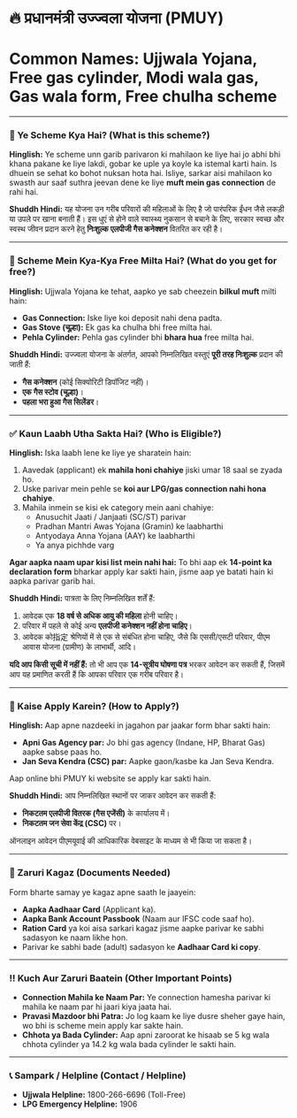 # 🔥 प्रधानमंत्री उज्ज्वला योजना (PMUY)
# Common Names: Ujjwala Yojana, Free gas cylinder, Modi wala gas, Gas wala form, Free chulha scheme

---

### 🤔 Ye Scheme Kya Hai? (What is this scheme?)

**Hinglish:**
Ye scheme unn garib parivaron ki mahilaon ke liye hai jo abhi bhi khana pakane ke liye lakdi, gobar ke uple ya koyle ka istemal karti hain. Is dhuein se sehat ko bohot nuksan hota hai. Isliye, sarkar aisi mahilaon ko swasth aur saaf suthra jeevan dene ke liye **muft mein gas connection** de rahi hai.

**Shuddh Hindi:**
यह योजना उन गरीब परिवारों की महिलाओं के लिए है जो पारंपरिक ईंधन जैसे लकड़ी या उपले पर खाना बनाती हैं। इस धुएं से होने वाले स्वास्थ्य नुकसान से बचाने के लिए, सरकार स्वच्छ और स्वस्थ जीवन प्रदान करने हेतु **निःशुल्क एलपीजी गैस कनेक्शन** वितरित कर रही है।

---

### 🎉 Scheme Mein Kya-Kya Free Milta Hai? (What do you get for free?)

**Hinglish:**
Ujjwala Yojana ke tehat, aapko ye sab cheezein **bilkul muft** milti hain:
*   **Gas Connection:** Iske liye koi deposit nahi dena padta.
*   **Gas Stove (चूल्हा):** Ek gas ka chulha bhi free milta hai.
*   **Pehla Cylinder:** Pehla gas cylinder bhi **bhara hua** free milta hai.

**Shuddh Hindi:**
उज्ज्वला योजना के अंतर्गत, आपको निम्नलिखित वस्तुएं **पूरी तरह निःशुल्क** प्रदान की जाती हैं:
*   **गैस कनेक्शन** (कोई सिक्योरिटी डिपॉजिट नहीं)।
*   **एक गैस स्टोव (चूल्हा)**।
*   **पहला भरा हुआ गैस सिलेंडर**।

---

### ✅ Kaun Laabh Utha Sakta Hai? (Who is Eligible?)

**Hinglish:**
Iska laabh lene ke liye ye sharatein hain:
1.  Aavedak (applicant) ek **mahila honi chahiye** jiski umar 18 saal se zyada ho.
2.  Uske parivar mein pehle se **koi aur LPG/gas connection nahi hona chahiye**.
3.  Mahila inmein se kisi ek category mein aani chahiye:
    *   Anusuchit Jaati / Janjaati (SC/ST) parivar
    *   Pradhan Mantri Awas Yojana (Gramin) ke laabharthi
    *   Antyodaya Anna Yojana (AAY) ke laabharthi
    *   Ya anya pichhde varg

**Agar aapka naam upar kisi list mein nahi hai:** To bhi aap ek **14-point ka declaration form** bharkar apply kar sakti hain, jisme aap ye batati hain ki aapka parivar garib hai.

**Shuddh Hindi:**
पात्रता के लिए निम्नलिखित शर्तें हैं:
1.  आवेदक एक **18 वर्ष से अधिक आयु की महिला** होनी चाहिए।
2.  परिवार में पहले से कोई अन्य **एलपीजी कनेक्शन नहीं होना चाहिए**।
3.  आवेदक को指定 श्रेणियों में से एक से संबंधित होना चाहिए, जैसे कि एससी/एसटी परिवार, पीएम आवास योजना (ग्रामीण) के लाभार्थी, आदि।

**यदि आप किसी सूची में नहीं हैं:** तो भी आप एक **14-सूत्रीय घोषणा पत्र** भरकर आवेदन कर सकती हैं, जिसमें आप यह प्रमाणित करती हैं कि आपका परिवार एक गरीब परिवार है।

---

### 📝 Kaise Apply Karein? (How to Apply?)

**Hinglish:**
Aap apne nazdeeki in jagahon par jaakar form bhar sakti hain:
*   **Apni Gas Agency par:** Jo bhi gas agency (Indane, HP, Bharat Gas) aapke sabse paas ho.
*   **Jan Seva Kendra (CSC) par:** Aapke gaon/kasbe ka Jan Seva Kendra.

Aap online bhi PMUY ki website se apply kar sakti hain.

**Shuddh Hindi:**
आप निम्नलिखित स्थानों पर जाकर आवेदन कर सकती हैं:
*   **निकटतम एलपीजी वितरक (गैस एजेंसी)** के कार्यालय में।
*   **निकटतम जन सेवा केंद्र (CSC)** पर।

ऑनलाइन आवेदन पीएमयूवाई की आधिकारिक वेबसाइट के माध्यम से भी किया जा सकता है।

---

### 📄 Zaruri Kagaz (Documents Needed)

Form bharte samay ye kagaz apne saath le jaayein:
*   **Aapka Aadhaar Card** (Applicant ka).
*   **Aapka Bank Account Passbook** (Naam aur IFSC code saaf ho).
*   **Ration Card** ya koi aisa sarkari kagaz jisme aapke parivar ke sabhi sadasyon ke naam likhe hon.
*   Parivar ke sabhi bade (adult) sadasyon ke **Aadhaar Card ki copy**.

---

### ‼️ Kuch Aur Zaruri Baatein (Other Important Points)

*   **Connection Mahila ke Naam Par:** Ye connection hamesha parivar ki mahila ke naam par hi jaari kiya jaata hai.
*   **Pravasi Mazdoor bhi Patra:** Jo log kaam ke liye dusre sheher gaye hain, wo bhi is scheme mein apply kar sakte hain.
*   **Chhota ya Bada Cylinder:** Aap apni zaroorat ke hisaab se 5 kg wala chhota cylinder ya 14.2 kg wala bada cylinder le sakti hain.

---

### 📞 Sampark / Helpline (Contact / Helpline)

*   **Ujjwala Helpline:** 1800-266-6696 (Toll-Free)
*   **LPG Emergency Helpline:** 1906